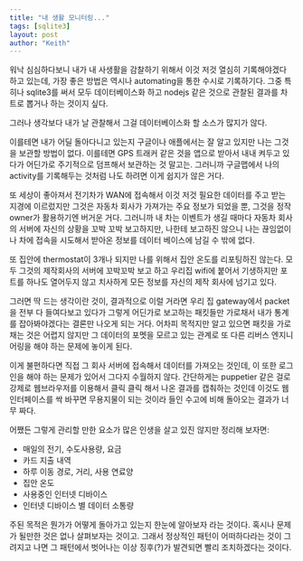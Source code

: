 ```yaml
---
title: "내 생활 모니터링..."
tags: [sqlite3]
layout: post
author: "Keith"
---
```


워낙 심심하다보니 내가 내 사생활을 감찰하기 위해서 이것 저것 열심히 기록해야겠다 하고 있는데, 가장 좋은 방법은 역시나 automating을 통한 수시로 기록하기다. 그중 특히나 sqlite3를 써서 모두 데이터베이스화 하고 nodejs 같은 것으로 관찰된 결과를 차트로 뽑거나 하는 것이지 싶다.

그러나 생각보다 내가 날 관찰해서 그걸 데이터베이스화 할 소스가 많지가 않다.

이를테면 내가 어딜 돌아다니고 있는지 구글이나 애플에서는 잘 알고 있지만 나는 그것을 보관할 방법이 없다. 이를테면 GPS 트래커 같은 것을 앱으로 받아서 내내 켜두고 있다가 어딘가로 주기적으로 덤프해서 보관하는 것 말고는. 그러니까 구글맵에서 나의 activity를 기록해두는 것처럼 나도 하려면 이게 쉽지가 않은 거다. 

또 세상이 좋아져서 전기차가 WAN에 접속해서 이것 저것 필요한 데이터를 주고 받는 지경에 이르렀지만 그것은 자동차 회사가 가져가는 주요 정보가 되었을 뿐, 그것을 정작 owner가 활용하기엔 버거운 거다. 그러니까 내 차는 이벤트가 생길 때마다 자동차 회사의 서버에 자신의 상황을 꼬박 꼬박 보고하지만, 나한테 보고하진 않으니 나는 끊임없이 나 차에 접속을 시도해서 받아온 정보를 데이터 베이스에 남길 수 밖에 없다. 

또 집안에 thermostat이 3개나 되지만 나를 위해서 집안 온도를 리포팅하진 않는다. 모두 그것의 제작회사의 서버에 꼬박꼬박 보고 하고 우리집 wifi에 붙어서 기생하지만 포트를 하나도 열어두지 않고 치사하게 모든 정보를 자신의 제작 회사에 넘기고 있다.

그러면 딱 드는 생각이란 것이, 결과적으로 이럴 거라면 우리 집 gateway에서 packet을 전부 다 들여다보고 있다가 그렇게 어딘가로 보고하는 패킷들만 가로채서 내가 통계를 잡아봐야겠다는 결론만 나오게 되는 거다. 어차피 목적지만 알고 있으면 패킷을 가로채는 것은 어렵지 않지만 그 데이터의 포멧을 모르고 있는 관계로 또 다른 리버스 엔지니어링을 해야 하는 문제에 놓이게 된다.

이게 불편하다면 직접 그 회사 서버에 접속해서 데이터를 가져오는 것인데, 이 또한 로그인을 해야 하는 문제가 있어서 그다지 수월하지 않다. 간단하게는 puppetier 같은 걸로 강제로 웹브라우저를 이용해서 클릭 클릭 해서 나온 결과를 캡춰하는 것인데 이것도 웹 인터페이스를 싹 바꾸면 무용지물이 되는 것이라 들인 수고에 비해 돌아오는 결과가 너무 짜다.

어쨌든 그렇게 관리할 만한 요소가 많은 인생을 살고 있진 않지만 정리해 보자면:
- 매일의 전기, 수도사용량, 요금
- 카드 지출 내역
- 하루 이동 경로, 거리, 사용 연료양
- 집안 온도
- 사용중인 인터넷 디바이스
- 인터넷 디바이스 별 데이터 소통량

주된 목적은 뭔가가 어떻게 돌아가고 있는지 한눈에 알아보자 라는 것이다. 혹시나 문제가 될만한 것은 없나 살펴보자는 것이고.
그래서 정상적인 패턴이 어떠하다라는 것이 그려지고 나면 그 패턴에서 벗어나는 이상 징후(?)가 발견되면 빨리 조치하겠다는 것이다.




